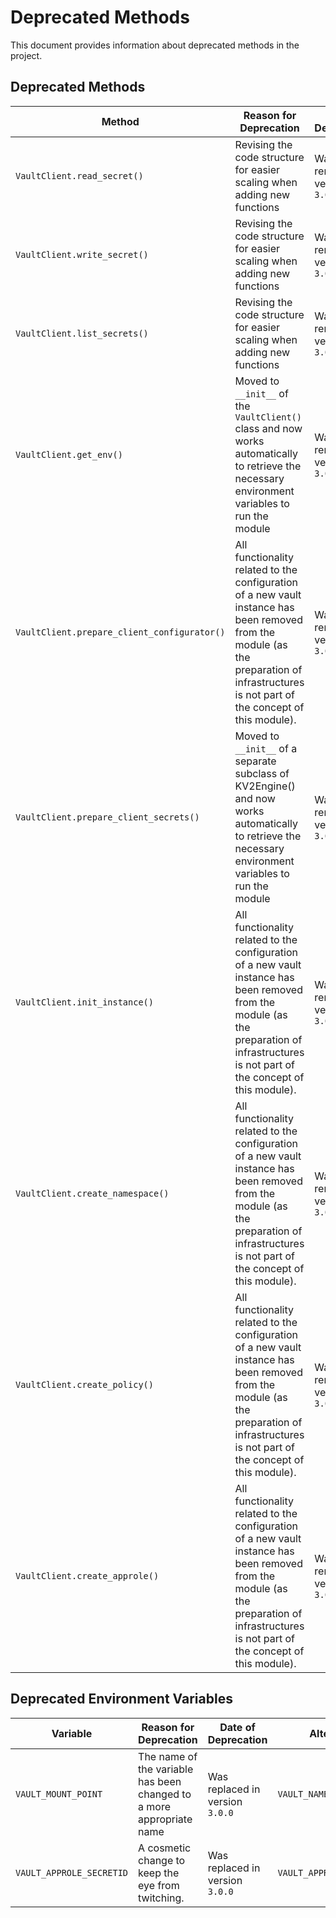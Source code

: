# Deprecated Methods

This document provides information about deprecated methods in the project.

## Deprecated Methods

| Method | Reason for Deprecation | Date of Deprecation | Alternative |
| ------------------------------------ | ------------------------------------------------------------------------ | ------------------------------------ | -------------------------------------- |
| `VaultClient.read_secret()` | Revising the code structure for easier scaling when adding new functions | Was removed in version `3.0.0` | `VaultClient.kv2engine.read_secret()` |
| `VaultClient.write_secret()` | Revising the code structure for easier scaling when adding new functions | Was removed in version `3.0.0` | `VaultClient.kv2engine.write_secret()` |
| `VaultClient.list_secrets()` | Revising the code structure for easier scaling when adding new functions | Was removed in version `3.0.0` | `VaultClient.kv2engine.list_secrets()` |
| `VaultClient.get_env()` | Moved to `__init__` of the `VaultClient()` class and now works automatically to retrieve the necessary environment variables to run the module | Was removed in version `3.0.0` | `VaultClient()` |
| `VaultClient.prepare_client_configurator()` | All functionality related to the configuration of a new vault instance has been removed from the module (as the preparation of infrastructures is not part of the concept of this module). | Was removed in version `3.0.0` | - |
| `VaultClient.prepare_client_secrets()` | Moved to `__init__` of a separate subclass of KV2Engine() and now works automatically to retrieve the necessary environment variables to run the module | Was removed in version `3.0.0` | `KV2Engine()` |
| `VaultClient.init_instance()` | All functionality related to the configuration of a new vault instance has been removed from the module (as the preparation of infrastructures is not part of the concept of this module). | Was removed in version `3.0.0` | - |
| `VaultClient.create_namespace()` | All functionality related to the configuration of a new vault instance has been removed from the module (as the preparation of infrastructures is not part of the concept of this module). | Was removed in version `3.0.0` | - |
| `VaultClient.create_policy()` | All functionality related to the configuration of a new vault instance has been removed from the module (as the preparation of infrastructures is not part of the concept of this module). | Was removed in version `3.0.0` | - |
| `VaultClient.create_approle()` | All functionality related to the configuration of a new vault instance has been removed from the module (as the preparation of infrastructures is not part of the concept of this module). | Was removed in version `3.0.0` | - |

## Deprecated Environment Variables

| Variable            | Reason for Deprecation | Date of Deprecation | Alternative |
| ------------------- | --------------------------------------------------------------------  | ------------------------------- | ---------------------- |
| `VAULT_MOUNT_POINT` | The name of the variable has been changed to a more appropriate name  | Was replaced in version `3.0.0` | `VAULT_NAMESPACE` |
| `VAULT_APPROLE_SECRETID` | A cosmetic change to keep the eye from twitching.                | Was replaced in version `3.0.0` | `VAULT_APPROLE_SECRET_ID` |
